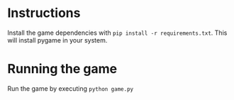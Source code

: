 # Instructions
Install the game dependencies with `pip install -r requirements.txt`. This will install pygame in your system.

# Running the game
Run the game by executing `python game.py`